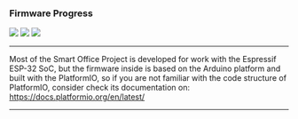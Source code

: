 ### Firmware Progress
![](https://img.shields.io/badge/BLINDS-PROTOYPE%20READY-brightgreen?style=for-the-badge&logo=arduino)
![](https://img.shields.io/badge/LIGHTS-NOT_STARTED-inactive?style=for-the-badge&logo=arduino)
![](https://img.shields.io/badge/SOUND-NOT_STARTED-inactive?style=for-the-badge&logo=arduino)

---

Most of the Smart Office Project is developed for work with the 
Espressif ESP-32 SoC, but the firmware inside is based on the 
Arduino platform and built with the PlatformIO, so if you are not
familiar with the code structure of PlatformIO, consider check its
documentation on: https://docs.platformio.org/en/latest/

---